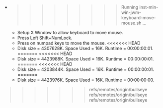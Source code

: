 * >>>>>>>>> Running inst-min-win-jwm-keyboard-move-mouse.sh ...
  * Setup X Window to allow keyboard to move mouse.
  * Press Left Shift+NumLock.
  * Press on numpad keys to move the mouse.
<<<<<<< HEAD
  * Disk size = 4307628K. Space Used = 16K. Runtime = 00:00:00:01.
=======
<<<<<<< HEAD
  * Disk size = 4423988K. Space Used = 16K. Runtime = 00:00:00:01.
=======
<<<<<<< HEAD
  * Disk size = 4203844K. Space Used = 16K. Runtime = 00:00:00:01.
=======
  * Disk size = 4423976K. Space Used = 16K. Runtime = 00:00:00:00.
>>>>>>> refs/remotes/origin/bullseye
>>>>>>> refs/remotes/origin/bullseye
>>>>>>> refs/remotes/origin/bullseye
